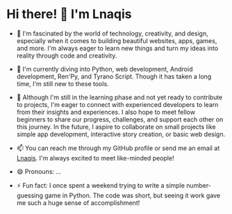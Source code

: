 # Hi there! 👋 I'm Lnaqis

- 👀 I'm fascinated by the world of technology, creativity, and design, especially when it comes to building beautiful websites, apps, games, and more. I'm always eager to learn new things and turn my ideas into reality through code and creativity.

- 🌱 I'm currently diving into Python, web development, Android development, Ren'Py, and Tyrano Script. Though it has taken a long time, I'm still new to these tools.

- 💞️ Although I'm still in the learning phase and not yet ready to contribute to projects, I'm eager to connect with experienced developers to learn from their insights and experiences. I also hope to meet fellow beginners to share our progress, challenges, and support each other on this journey. In the future, I aspire to collaborate on small projects like simple app development, interactive story creation, or basic web design.

- 📫 You can reach me through my GitHub profile or send me an email at [Lnaqis](lnaqis@outlook.com). I'm always excited to meet like-minded people!

- 😄 Pronouns: ...

- ⚡ Fun fact: I once spent a weekend trying to write a simple number-guessing game in Python. The code was short, but seeing it work gave me such a huge sense of accomplishment!
